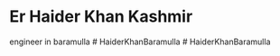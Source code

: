 # Er Haider Khan Kashmir
 engineer in baramulla
#   H a i d e r K h a n B a r a m u l l a  
 #   H a i d e r K h a n B a r a m u l l a  
 
